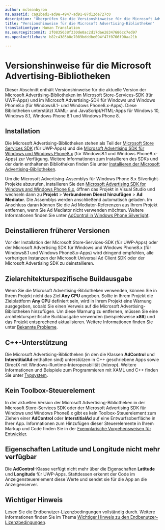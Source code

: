 ```yaml
---
author: mcleanbyron
ms.assetid: ca92bed1-ad9e-4947-ad91-87d12de727c0
description: "Überprüfen Sie die Versionshinweise für die Microsoft Advertising-Bibliotheken im Microsoft Store Services SDK."
title: "Versionshinweise für die Microsoft Advertising-Bibliotheken"
translationtype: Human Translation
ms.sourcegitcommit: 2f0835638f330de0ac2d17dae28347686cc7ed97
ms.openlocfilehash: b82c4385b0e7089bdddbe094f47f0766f90aa21b

---
```


# Versionshinweise für die Microsoft Advertising-Bibliotheken




Dieser Abschnitt enthält Versionshinweise für die aktuelle Version der Microsoft Advertising-Bibliotheken im Microsoft Store-Services-SDK (für UWP-Apps) und im Microsoft Advertising-SDK für Windows und Windows Phone8.x (für Windows8.1- und Windows Phone8.x-Apps). Diese Bibliotheken unterstützt XAML- und JavaScript/HTML-Apps für Windows 10, Windows 8.1, Windows Phone 8.1 und Windows Phone 8.

## Installation


Die Microsoft Advertising-Bibliotheken stehen als Teil der [Microsoft Store Services SDK](http://aka.ms/store-em-sdk) (für UWP-Apps) und die [Microsoft Advertising SDK für Windows und Windows Phone8.x](http://aka.ms/store-8-sdk) (für Windows8.1 und Windows Phone8.x-Apps) zur Verfügung. Weitere Informationen zum Installieren des SDKs und der darin enthaltenen Bibliotheken finden Sie unter [Installieren der Microsoft Advertising-Bibliotheken](install-the-microsoft-advertising-libraries.md).

Um die Microsoft Advertising-Assemblys für Windows Phone 8.x Silverlight-Projekte abzurufen, installieren Sie den [Microsoft Advertising SDK for Windows and Windows Phone 8.x](http://aka.ms/store-8-sdk), öffnen das Projekt in Visual Studio und wechseln dann zu **Projekt** > **Verbundenen Dienst hinzufügen** > **Ad Mediator**. Die Assemblys werden anschließend automatisch geladen. Im Anschluss daran können Sie die Ad Mediator-Referenzen aus Ihrem Projekt entfernen, wenn Sie Ad Mediator nicht verwenden möchten. Weitere Informationen finden Sie unter [AdControl in Windows Phone Silverlight](adcontrol-in-windows-phone-silverlight.md).


## Deinstallieren früherer Versionen

Vor der Installation der Microsoft Store-Services-SDK (für UWP-Apps) oder der Microsoft Advertising SDK für Windows und Windows Phone8.x (für Windows8.1 und Windows Phone8.x-Apps) wird dringend empfohlen, alle vorherigen Instanzen der Microsoft Universal Ad Client SDK oder der Microsoft Advertising SDK zu deinstallieren.

## Zielarchitekturspezifische Buildausgabe

Wenn Sie die Microsoft Advertising-Bibliotheken verwenden, können Sie in Ihrem Projekt nicht das Ziel **Any CPU** angeben. Sollte in Ihrem Projekt die Zielplattform **Any CPU** definiert sein, wird in Ihrem Projekt eine Warnung ausgegeben, sobald Sie einen Verweis auf die Microsoft Advertising-Bibliotheken hinzufügen. Um diese Warnung zu entfernen, müssen Sie eine architekturspezifische Buildausgabe verwenden (beispielsweise **x86**) und das Projekt entsprechend aktualisieren. Weitere Informationen finden Sie unter [Bekannte Probleme](known-issues-for-the-advertising-libraries.md).

## C++-Unterstützung

Die Microsoft Advertising-Bibliotheken (in den die Klassen **AdControl** und **InterstitialAd** enthalten sind) unterstützen in C++ geschriebene Apps sowie DirectX mit Windows-Runtime-Interoperabilität (*interop*). Weitere Informationen und Beispiele zum Programmieren mit XAML und C++ finden Sie unter [Typsystem](https://msdn.microsoft.com/library/windows/apps/xaml/hh755822.aspx).

## Kein Toolbox-Steuerelement

In der aktuellen Version der Microsoft Advertising-Bibliotheken in der Microsoft Store-Services SDK oder der Microsoft Advertising SDK für Windows und Windows Phone8.x gibt es kein Toolbox-Steuerelement zum Ziehen einer **AdControl** oder **InterstitialAd** auf eine Entwurfsoberfläche in Ihrer App. Informationen zum Hinzufügen dieser Steuerelemente in Ihrem Markup und Code finden Sie in der [Exemplarische Vorgehensweisen für Entwickler](developer-walkthroughs.md).

## Eigenschaften Latitude und Longitude nicht mehr verfügbar

Die **AdControl**-Klasse verfügt nicht mehr über die Eigenschaften **Latitude** und **Longitude** für UWP-Apps. Stattdessen erkennt der Code im Anzeigensteuerelement diese Werte und sendet sie für die App an die Anzeigenserver.

## Wichtiger Hinweis

Lesen Sie die Endbenutzer-Lizenzbedingungen vollständig durch. Weitere Informationen finden Sie im Thema [Wichtiger Hinweis zu den Endbenutzer-Lizenzbedingungen](important-notice-eula.md).

 

 



<!--HONumber=Sep16_HO2-->



